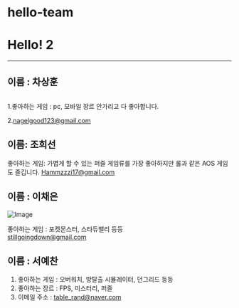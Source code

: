 # hello-team

# Hello! 2

---

## 이름 : 차상훈
![<a href = "#"><img src="https://github.com/hello-team/123.jpg" width = "400px" alt="proflie"></a>](https://blog.kakaocdn.net/dn/nugtp/btqDAB39DIG/3zZ9xKKuZ6qzLwYU8P6pzk/img.png)

1.좋아하는 게임 : pc, 모바일 장르 안가리고 다 좋아합니다.

2.<nagelgood123@gmail.com>

## 이름: 조희선

좋아하는 게임: 가볍게 할 수 있는 퍼즐 게임류를 가장 좋아하지만 롤과 같은 AOS 게임도 즐깁니다.
<Hammzzzi17@gmail.com>

## 이름 : 이채은
![Image](https://github.com/user-attachments/assets/4569c782-47f3-41e7-9d44-abf6d72b19c5)


좋아하는 게임 : 포켓몬스터, 스타듀밸리 등등  
<stillgoingdown@gmail.com>


## 이름 : 서예찬

1. 좋아하는 게임 : 오버워치, 방탈출 시뮬레이터, 던그리드 등등
2. 좋아하는 장르 : FPS, 미스터리, 퍼즐
3. 이메일 주소 : <table_rand@naver.com>
